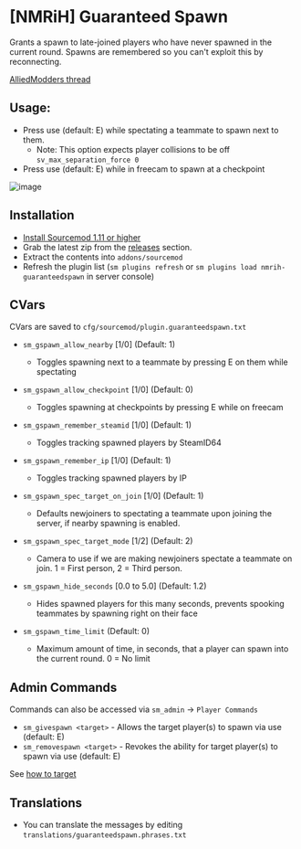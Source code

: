 # [NMRiH] Guaranteed Spawn
Grants a spawn to late-joined players who have never spawned in the current round.
Spawns are remembered so you can't exploit this by reconnecting. 

[AlliedModders thread](https://forums.alliedmods.net/showthread.php?t=335238)

## Usage:
- Press use (default: E) while spectating a teammate to spawn next to them. 
  - Note: This option expects player collisions to be off `sv_max_separation_force 0`
- Press use (default: E) while in freecam to spawn at a checkpoint

![image](https://user-images.githubusercontent.com/11559683/177451357-2ceaaa95-8f88-4aa0-bf02-f8d6cb664f4f.png)


## Installation
- [Install Sourcemod 1.11 or higher](https://wiki.alliedmods.net/Installing_sourcemod)
- Grab the latest zip from the [releases](https://github.com/dysphie/nmrih-guaranteedspawn/releases) section.
- Extract the contents into `addons/sourcemod`
- Refresh the plugin list (`sm plugins refresh` or `sm plugins load nmrih-guaranteedspawn` in server console)


## CVars

CVars are saved to `cfg/sourcemod/plugin.guaranteedspawn.txt`

- `sm_gspawn_allow_nearby` [1/0] (Default: 1)
  - Toggles spawning next to a teammate by pressing E on them while spectating

- `sm_gspawn_allow_checkpoint` [1/0] (Default: 0)
  - Toggles spawning at checkpoints by pressing E while on freecam

- `sm_gspawn_remember_steamid` [1/0] (Default: 1)
  - Toggles tracking spawned players by SteamID64

- `sm_gspawn_remember_ip` [1/0] (Default: 1)
  - Toggles tracking spawned players by IP

- `sm_gspawn_spec_target_on_join` [1/0] (Default: 1)
  - Defaults newjoiners to spectating a teammate upon joining the server, if nearby spawning is enabled.

- `sm_gspawn_spec_target_mode` [1/2] (Default: 2)
  - Camera to use if we are making newjoiners spectate a teammate on join. 1 = First person, 2 = Third person.

- `sm_gspawn_hide_seconds` [0.0 to 5.0] (Default: 1.2)
  - Hides spawned players for this many seconds, prevents spooking teammates by spawning right on their face

- `sm_gspawn_time_limit` (Default: 0)
  - Maximum amount of time, in seconds, that a player can spawn into the current round. 0 = No limit

## Admin Commands

Commands can also be accessed via `sm_admin` -> `Player Commands`

- `sm_givespawn <target>` - Allows the target player(s) to spawn via use (default: E)
- `sm_removespawn <target>` - Revokes the ability for target player(s) to spawn via use (default: E)

See [how to target](https://wiki.alliedmods.net/Admin_commands_(sourcemod)#How_to_Target)

## Translations

- You can translate the messages by editing `translations/guaranteedspawn.phrases.txt`
